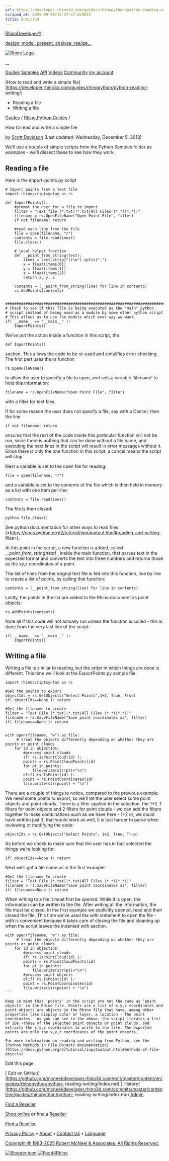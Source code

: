 ```yaml
---
url: https://developer.rhino3d.com/guides/rhinopython/python-reading-writing/
scraped_at: 2025-09-08T15:37:47.029023
title: Untitled
---
```


[RhinoDeveloper®](/)

[design, model, present, analyze, realize...](/)

[![Rhino Logo](https://developer.rhino3d.com/images/rhinodevlogo.png)](/)

__

[Guides](https://developer.rhino3d.com/guides)
[Samples](https://developer.rhino3d.com/samples)
[API](https://developer.rhino3d.com/api)
[Videos](https://developer.rhino3d.com/videos)
[Community](https://discourse.mcneel.com/c/rhino-developer) [my account
](https://www.rhino3d.com/my-account/ "Manage your account, licenses, and
teams")

[How to read and write a simple
file](https://developer.rhino3d.com/guides/rhinopython/python-reading-
writing/)

  * Reading a file
  * Writing a file

[Guides](https://developer.rhino3d.com/en/guides/) / [Rhino.Python
Guides](https://developer.rhino3d.com/en/guides/rhinopython/) /

How to read and write a simple file

by [Scott Davidson](https://discourse.mcneel.com/u/scottd/) (Last updated:
Wednesday, December 5, 2018)

We’ll use a couple of simple scripts from the Python Samples folder as
examples - we’ll dissect these to see how they work.

## Reading a file

Here is the import-points.py script

    
    
    # Import points from a text file
    import rhinoscriptsyntax as rs
    
    def ImportPoints():
        #prompt the user for a file to import
        filter = "Text file (*.txt)|*.txt|All Files (*.*)|*.*||"
        filename = rs.OpenFileName("Open Point File", filter)
        if not filename: return
    
        #read each line from the file
        file = open(filename, "r")
        contents = file.readlines()
        file.close()
    
        # local helper function    
        def __point_from_string(text):
            items = text.strip("()\n").split(",")
            x = float(items[0])
            y = float(items[1])
            z = float(items[2])
            return x, y, z
    
        contents = [__point_from_string(line) for line in contents]
        rs.AddPoints(contents)
    
    
    ##########################################################################
    # Check to see if this file is being executed as the "main" python
    # script instead of being used as a module by some other python script
    # This allows us to use the module which ever way we want.
    if( __name__ == "__main__" ):
        ImportPoints()
    

We’ve put the action inside a function in this script, the

    
    
    def ImportPoints()
    

section. This allows the code to be re-used and simplifies error checking. The
first part uses the rs function

    
    
    rs.OpenFileName()
    

to allow the user to specify a file to open, and sets a variable ‘filename’ to
hold this information:

    
    
    filename = rs.OpenFileName("Open Point File", filter)
    

with a filter for text files.

If for some reason the user does not specify a file, say with a Cancel, then
the line

    
    
    if not filename: return
    

ensures that the rest of the code inside this particular function will not be
run, since there is nothing that can be done without a file name, and
executing the next lines in the script will result in error messages without
it. Since there is only the one function in this script, a cancel means the
script will stop.

Next a variable is set to the open file for reading:

    
    
    file = open(filename, "r")
    

and a variable is set to the contents of the file which is then held in memory
as a list with one item per line:

    
    
    contents = file.readlines()
    

The file is then closed:

    
    
    python file.close()
    

See python documentation for other ways to read files
(<https://docs.python.org/2/tutorial/inputoutput.html#reading-and-writing-
files>).

At this point in the script, a new function is added, called
___point_from_string(text)_ , inside the main function, that parses text in
the expected format and converts the text into three numbers and returns those
as the xy,z coordinates of a point.

The list of lines from the orignal text file is fed into this function, line
by line to create a list of points, by calling that function:

    
    
    contents = [__point_from_string(line) for line in contents]
    

Lastly, the points in the list are added to the Rhino document as point
objects:

    
    
    rs.AddPoints(contents)
    

Note all if this code will not actually run unless the function is called -
this is done from the very last line of the script:

    
    
    if( __name__ == "__main__" ):
        ImportPoints()
    

## Writing a file

Writing a file is similar to reading, but the order in which things are done
is different. This time we’ll look at the ExportPoints.py sample file.

    
    
    import rhinoscriptsyntax as rs
    
    #Get the points to export
    objectIds = rs.GetObjects("Select Points",1+2, True, True)
    if( objectIds==None ): return
    
    #Get the filename to create
    filter = "Text File (*.txt)|*.txt|All Files (*.*)|*.*||"
    filename = rs.SaveFileName("Save point coordinates as", filter)
    if( filename==None ): return
    
    
    with open(filename, "w") as file:
         # treat the objects differently depending on whether they are points or point clouds
        for id in objectIds:
            #process point clouds
            if( rs.IsPointCloud(id) ):
            points = rs.PointCloudPoints(id)
            for pt in points:
                file.write(str(pt)+"\n")
            elif( rs.IsPoint(id) ):
            point = rs.PointCoordinates(id)
            file.write(str(point) + "\n")
    

There are a couple of things to notice, compared to the previous example. We
need some points to export, so we’ll let the user select some point objects
and point clouds. There is a filter applied to the selection, the _1+2_. 1
filters for point objects and 2 filters for point clouds - we can add the
filters together to make combinations such as we have here - 1+2 or, we could
have written just 3, that would work as well, it is just harder to parse when
reviewing or modifying the code:

    
    
    objectIds = rs.GetObjects("Select Points", 1+2, True, True)
    

As before we check to make sure that the user has in fact selected the things
we’re looking for.

    
    
    if( objectIds==None ): return
    

Next we’ll get a file name as in the first example:

    
    
    #Get the filename to create
    filter = "Text File (*.txt)|*.txt|All Files (*.*)|*.*||"
    filename = rs.SaveFileName("Save point coordinates as", filter)
    if( filename==None ): return
    

When writing to a file it must first be _opened_. While it is open, the
information can be written to the file. After writing all the information, the
file must be closed. In the first example we explicitly opened, read and then
closed the file. This time we’ve used the _with_ statement to open the file -
_with_ is convenient because it takes care of closing the file and cleaning up
when the script leaves the indented _with_ section.

    
    
    with open(filename, "w") as file:
         # treat the objects differently depending on whether they are points or point clouds
        for id in objectIds:
            #process point clouds
            if( rs.IsPointCloud(id) ):
            points = rs.PointCloudPoints(id)
            for pt in points:
                file.write(str(pt)+"\n")
            #process point objects
            elif( rs.IsPoint(id) ):
            point = rs.PointCoordinates(id)
            file.write(str(point) + "\n")
    ​```
    
    Keep in mind that 'points' in the script are not the same as 'point objects' in the Rhino file. Points are a list of x,y,z coordinates and point objects are objects in the Rhino file that have, among other properties like display color or layer, a location - the point coordinates.  As you can see in the above, the script iterates a list of IDs -those of the selected point objects or point clouds, and extracts the x,y,z coordinates to write to the file. The exported points are only the x,y,z coordinates of the point objects.
    
    For more information on reading and writing from Python, see the [Python Methods in File Objects documentation](https://docs.python.org/2/tutorial/inputoutput.html#methods-of-file-objects)
    

Edit this page

[ Edit on
GitHub](https://github.com/mcneel/developer.rhino3d.com/edit/master/content/en/guides/rhinopython/python-
reading-writing/index.md) [
History](https://github.com/mcneel/developer.rhino3d.com/commits/master/content/en/guides/rhinopython/python-
reading-writing/index.md) [ Admin](https://developer.rhino3d.com/admin)

[Find a Reseller](https://www.rhino3d.com/sales)

[Shop online](https://www.rhino3d.com/store) or find a
[Reseller](https://www.rhino3d.com/sales)

[Find a Reseller](https://www.rhino3d.com/sales)

[Privacy Policy](https://www.rhino3d.com/privacy) •
[About](https://www.rhino3d.com/mcneel/about) • [Contact
Us](https://www.rhino3d.com/mcneel/contact) • [
Language](https://www.rhino3d.com/language "Change to a different region or
language")

[Copyright © 1993-2025 Robert McNeel & Associates. All Rights
Reserved.](https://www.rhino3d.com/mcneel/about)

[](https://www.facebook.com/McNeelRhinoceros/)
[](https://twitter.com/bobmcneel) [](https://www.linkedin.com/groups/75313/)
[](https://www.youtube.com/user/RhinoGuide/videos) [](https://vimeo.com/rhino)
[![Blogger
icon](https://developer.rhino3d.com/images/blogger.svg)](http://blog.rhino3d.com/)
[![Food4Rhino](https://developer.rhino3d.com/images/f4r_icon_01.svg)](https://www.food4rhino.com)

